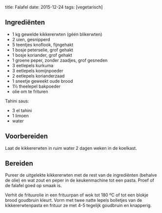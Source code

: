 title: Falafel
date: 2015-12-24
tags: [vegetarisch]

## Ingrediënten
- 1 kg gewelde kikkererwten (géén blikerwten)
- 2 uien, gesnipperd
- 5 teentjes knoflook, fijngehakt
- 1 bosje peterselie, grof gehakt
- 1 bosje koriander, grof gehakt
- 1 groene peper, zonder zaadjes, grof gesneden
- 3 eetlepels kurkuma
- 3 eetlepels komijnpoeder
- 2 eetlepels korianderzaad
- 1 sneetje geweekt oude brood
- 1½ theelepel bakpoeder
- olie om te frituren

Tahini saus:
- 3 el tahini
- 1 limoen
- water

## Voorbereiden
Laat de kikkererwten in ruim water 2 dagen weken in de koelkast.

## Bereiden
Pureer de uitgelekte kikkererwten met de rest van de ingrediënten (behalve de olie) en wat zout en peper in de keukenmachine tot een pasta. Proef of de falafel goed op smaak is.

Verhit de frituurolie in een frituurpan of wok tot 180 ºC of tot een blokje brood goudbruin kleurt. Vorm met twee natte lepels bolletjes van de kikkererwtenpasta en frituur ze met 4-5 tegelijk goudbruin en knapperig.

